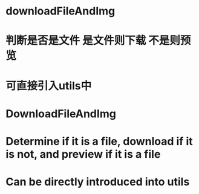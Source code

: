 # downloadFileAndImg

# 判断是否是文件 是文件则下载 不是则预览

# 可直接引入utils中

# DownloadFileAndImg

# Determine if it is a file, download if it is not, and preview if it is a file

# Can be directly introduced into utils
